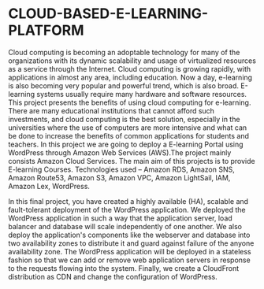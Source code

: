 # CLOUD-BASED-E-LEARNING-PLATFORM
Cloud computing is becoming an adoptable technology for many of the organizations with its dynamic scalability and usage of virtualized resources as a service through the Internet. Cloud computing is growing rapidly, with applications in almost any area, including education. Now a day, e-learning is also becoming very popular and powerful trend, which is also broad. E-learning systems usually require many hardware and software resources. This project presents the benefits of using cloud computing for e-learning. There are many educational institutions that cannot afford such investments, and cloud computing is the best solution, especially in the universities where the use of computers are more intensive and what can be done to increase the benefits of common applications for students and teachers. In this project we are going to deploy a E-learning Portal using WordPress through Amazon Web Services (AWS).The project mainly consists Amazon Cloud Services. The main aim of this projects is to provide E-learning Courses. Technologies used – Amazon RDS, Amazon SNS, Amazon Route53, Amazon S3, Amazon VPC, Amazon LightSail, IAM, Amazon Lex, WordPress.

In this final project, you have created a highly available (HA), scalable and fault-tolerant deployment of the WordPress application. We deployed the WordPress application in such a way that the application server, load balancer and database will scale independently of one another. We also deploy the application's components like the webserver and database into two availability zones to distribute it and guard against failure of the anyone availability zone. The WordPress application will be deployed in a stateless fashion so that we can add or remove web application servers in response to the requests flowing into the system. Finally, we create a CloudFront distribution as CDN and change the configuration of WordPress.
